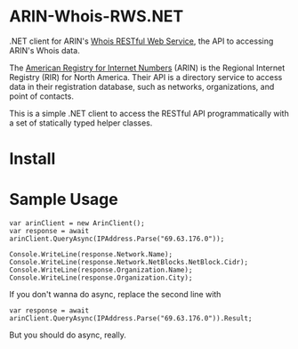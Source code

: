 ARIN-Whois-RWS.NET
==================

.NET client for ARIN's [Whois RESTful Web Service](https://www.arin.net/resources/whoisrws/index.html), the API to accessing ARIN's Whois data.


The [American Registry for Internet Numbers](https://www.arin.net/) (ARIN) is the Regional Internet Registry (RIR) for North America. Their API is a directory service to access data in their registration database, such as networks, organizations, and point of contacts.

This is a simple .NET client to access the RESTful API programmatically with a set of statically typed helper classes.

Install
============

<coming to Nuget soon>



Sample Usage
============

    var arinClient = new ArinClient();
    var response = await arinClient.QueryAsync(IPAddress.Parse("69.63.176.0"));

    Console.WriteLine(response.Network.Name);
    Console.WriteLine(response.Network.NetBlocks.NetBlock.Cidr);
    Console.WriteLine(response.Organization.Name);
    Console.WriteLine(response.Organization.City);

If you don't wanna do async, replace the second line with 


    var response = await arinClient.QueryAsync(IPAddress.Parse("69.63.176.0")).Result;
    
But you should do async, really.




